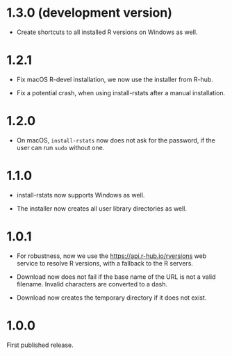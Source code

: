 
# 1.3.0 (development version)

* Create shortcuts to all installed R versions on Windows as well.

# 1.2.1

* Fix macOS R-devel installation, we now use the installer from R-hub.

* Fix a potential crash, when using install-rstats after a manual
  installation.

# 1.2.0

* On macOS, `install-rstats` now does not ask for the password, if the
  user can run `sudo` without one.

# 1.1.0

* install-rstats now supports Windows as well.

* The installer now creates all user library directories as well.

# 1.0.1

* For robustness, now we use the https://api.r-hub.io/rversions web
  service to resolve R versions, with a fallback to the R servers.

* Download now does not fail if the base name of the URL is not a
  valid filename. Invalid characters are converted to a dash.

* Download now creates the temporary directory if it does not exist.

# 1.0.0

First published release.
